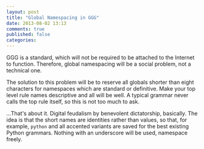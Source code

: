 ```yaml
---
layout: post
title: "Global Namespacing in GGG"
date: 2013-08-02 13:13
comments: true
published: false
categories: 
---
```


GGG is a standard, which will not be required to be attached to the Internet to function. Therefore, global namespacing will be a social problem, not a technical one.

The solution to this problem will be to reserve all globals shorter than eight characters for namespaces which are standard or definitive. Make your top level rule names descriptive and all will be well. A typical grammar never calls the top rule itself, so this is not too much to ask. 

...That's about it. Digital feudalism by benevolent dictatorship, basically. The idea is that the short names are identities rather than values, so that, for example, `python` and all accented variants are saved for the best existing Python grammars. Nothing with an underscore will be used, namespace freely. 
